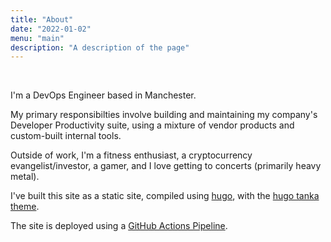 ```yaml
---
title: "About"
date: "2022-01-02"
menu: "main"
description: "A description of the page"
---
```


<br />

I'm a DevOps Engineer based in Manchester.

My primary responsibilties involve building and maintaining my company's Developer Productivity suite, using a mixture of vendor products and custom-built internal tools.

Outside of work, I'm a fitness enthusiast, a cryptocurrency evangelist/investor, a gamer, and I love getting to concerts (primarily heavy metal).

I've built this site  as a static site, compiled using [hugo](https://gohugo.io/), with the [hugo tanka theme](https://github.com/nanxstats/hugo-tanka).

The site is deployed using a [GitHub Actions Pipeline](https://github.com/angusjellis/personal-site/blob/main/.github/workflows/gh-pages.yaml).